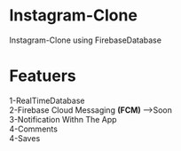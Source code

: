 # Instagram-Clone


Instagram-Clone using FirebaseDatabase 


# Featuers <br>
1-RealTimeDatabase<br>
2-Firebase Cloud Messaging <b>(FCM) </b>-->Soon<br>
3-Notification Withn The App <br>
4-Comments<br>
4-Saves <br>
